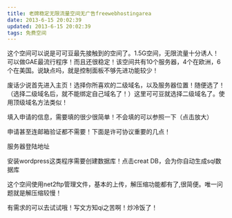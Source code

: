 ```yaml
---
title: 老牌稳定无限流量空间无广告freewebhostingarea
date: 2013-6-15 20:02:39
updated: 2013-6-15 20:02:39
tags: 免费空间
---
```

这个空间可以说是可可豆最先接触到的空间了。1.5G空间，无限流量十分诱人！可以做GAE最流行程序！而且还很稳定！该空间共有10个服务器，4个在欧洲，6个在美国。说缺点吗，就是控制面板不够先进功能较少！

废话少说首先进入主页！选择你所喜欢的二级域名，以及服务器位置！随便选了！（选择二级域名后，就不能绑定自己域名了！）这里可可豆就选择二级域名了。使用顶级域名方法类似！

填入申请的信息，需要填的很少很简单！不会填的可以参照一下（点击放大）

申请甚至连邮箱验证都不需要！下面是许可协议重要的几点！

服务器登陆地址

安装wordpress这类程序需要创建数据库！点击creat DB，会为你自动生成sql数据库

这个空间使用net2ftp管理文件，基本的上传，解压缩功能都有了,很简便。唯一问题就是解压缩较慢！

有需求的可以去试试哦！写文方知qi之苦啊！炒冷饭了！